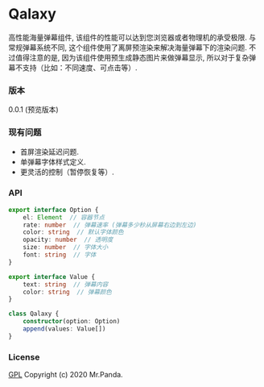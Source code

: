 # Qalaxy

高性能海量弹幕组件, 该组件的性能可以达到您浏览器或者物理机的承受极限.
与常规弹幕系统不同, 这个组件使用了离屏预渲染来解决海量弹幕下的渲染问题.
不过值得注意的是, 因为该组件使用预生成静态图片来做弹幕显示, 所以对于复杂弹幕不支持（比如：不同速度、可点击等）.


### 版本
0.0.1 (预览版本)


### 现有问题
* 首屏渲染延迟问题.
* 单弹幕字体样式定义.
* 更灵活的控制（暂停恢复等）.


### API
```ts
export interface Option {
    el: Element  // 容器节点
    rate: number  // 弹幕速率 (弹幕多少秒从屏幕右边到左边)
    color: string  // 默认字体颜色
    opacity: number  // 透明度
    size: number  // 字体大小
    font: string  // 字体
}

export interface Value {
    text: string  // 弹幕内容
    color: string  // 弹幕颜色
}

class Qalaxy {
    constructor(option: Option)
    append(values: Value[])
}
```


### License
[GPL](./LICENSE)
Copyright (c) 2020 Mr.Panda.